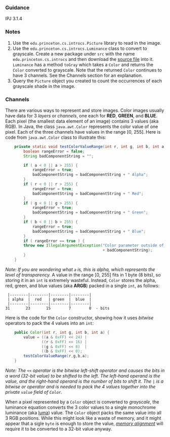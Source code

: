 ### Guidance 
IPJ 3.1.4

### Notes

1. Use the `edu.princeton.cs.introcs.Picture` library to read in the image.
2. Use the `edu.princeton.cs.introcs.Luminance` class to convert to grayscale. Create a new package under `src` with the name `edu.princeton.cs.introcs` and then download the [source file](https://introcs.cs.princeton.edu/java/31datatype/Luminance.java) into it. `Luminance` has a method `toGray` which takes a `Color` and returns the `Color` converted to grayscale. Note that the returned `Color` continues to have 3 channels. See the Channels section for an explanation.
3. Query the `Picture` object you created to count the occurrences of each grayscale shade in the image.

### Channels

There are various ways to represent and store images. Color images usually have data for 3 _layers_ or _channels_, one each for **RED**, **GREEN**, and **BLUE**. Each pixel (the smallest data element of an image) contains 3 values (aka RGB). In Java, the class `java.awt.Color` represents the color value of one pixel. Each of the three channels have values in the range [0, 255]. Here is code from `java.awt.Color` class to illustrate this:
```java
    private static void testColorValueRange(int r, int g, int b, int a) {
        boolean rangeError = false;
        String badComponentString = "";

        if ( a < 0 || a > 255) {
            rangeError = true;
            badComponentString = badComponentString + " Alpha";
        }
        if ( r < 0 || r > 255) {
            rangeError = true;
            badComponentString = badComponentString + " Red";
        }
        if ( g < 0 || g > 255) {
            rangeError = true;
            badComponentString = badComponentString + " Green";
        }
        if ( b < 0 || b > 255) {
            rangeError = true;
            badComponentString = badComponentString + " Blue";
        }
        if ( rangeError == true ) {
        throw new IllegalArgumentException("Color parameter outside of expected range:"
                                           + badComponentString);
        }
    }
```
_Note: If you are wondering what `a` is, this is _alpha_, which represents the level of transparency._
A value in the range [0, 255] fits in 1 byte (8 bits), so storing it in an `int` is extremely wasteful. Instead, `Color` stores the alpha, red, green, and blue values (aka **ARGB**) packed in a single `int`, as follows:
```
 |--------|--------|--------|--------|
 | alpha  |  red   | green  |  blue  |
 |--------|--------|--------|--------|
31       23       15        7        0  - bits
```
Here is the code for the `Color` constructor, showing how it uses _bitwise_ operators to pack the 4 values into an `int`:
```java
    public Color(int r, int g, int b, int a) {
        value = ((a & 0xFF) << 24) |
                ((r & 0xFF) << 16) |
                ((g & 0xFF) << 8)  |
                ((b & 0xFF) << 0);
        testColorValueRange(r,g,b,a);
    }
```
_Note: The `<<` operator is the bitwise left-shift operator and causes the bits in a word (32-bit value) to be shifted to the left. The left-hand operand is the value, and the right-hand operand is the number of bits to shift it. The `|` is a bitwise or operator and is needed to pack the 4 values together into the private `value` field of `Color`._

When a pixel represented by a `Color` object is converted to _grayscale_, the luminance equation converts the 3 color values to a single monochrome luminance (aka [luma](https://en.wikipedia.org/wiki/Luma_(video))) value. The `Color` object packs the same value into all 3 RGB positions. While this might look like a waste of memory, and it might appear that a sigle `byte` is enough to store the value, [_memory alignment_](https://www.ibm.com/developerworks/library/pa-dalign/) will require it to be converted to a 32-bit value anyway.
